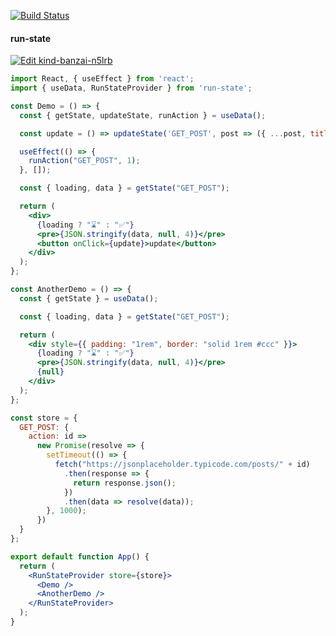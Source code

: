 [![Build Status](https://travis-ci.org/indatawetrust/run-state.svg?branch=master)](https://travis-ci.org/indatawetrust/run-state)

#### run-state

[![Edit kind-banzai-n5lrb](https://codesandbox.io/static/img/play-codesandbox.svg)](https://codesandbox.io/s/kind-banzai-n5lrb?fontsize=14&hidenavigation=1&theme=dark)

```jsx
import React, { useEffect } from 'react';
import { useData, RunStateProvider } from 'run-state';

const Demo = () => {
  const { getState, updateState, runAction } = useData();

  const update = () => updateState('GET_POST', post => ({ ...post, title: 'oh sh*t' }));

  useEffect(() => {
    runAction("GET_POST", 1);
  }, []);

  const { loading, data } = getState("GET_POST");

  return (
    <div>
      {loading ? "⌛" : "✅"}
      <pre>{JSON.stringify(data, null, 4)}</pre>
      <button onClick={update}>update</button>
    </div>
  );
};

const AnotherDemo = () => {
  const { getState } = useData();

  const { loading, data } = getState("GET_POST");

  return (
    <div style={{ padding: "1rem", border: "solid 1rem #ccc" }}>
      {loading ? "⌛" : "✅"}
      <pre>{JSON.stringify(data, null, 4)}</pre>
      {null}
    </div>
  );
};

const store = {
  GET_POST: {
    action: id =>
      new Promise(resolve => {
        setTimeout(() => {
          fetch("https://jsonplaceholder.typicode.com/posts/" + id)
            .then(response => {
              return response.json();
            })
            .then(data => resolve(data));
        }, 1000);
      })
  }
};

export default function App() {
  return (
    <RunStateProvider store={store}>
      <Demo />
      <AnotherDemo />
    </RunStateProvider>
  );
}
```
